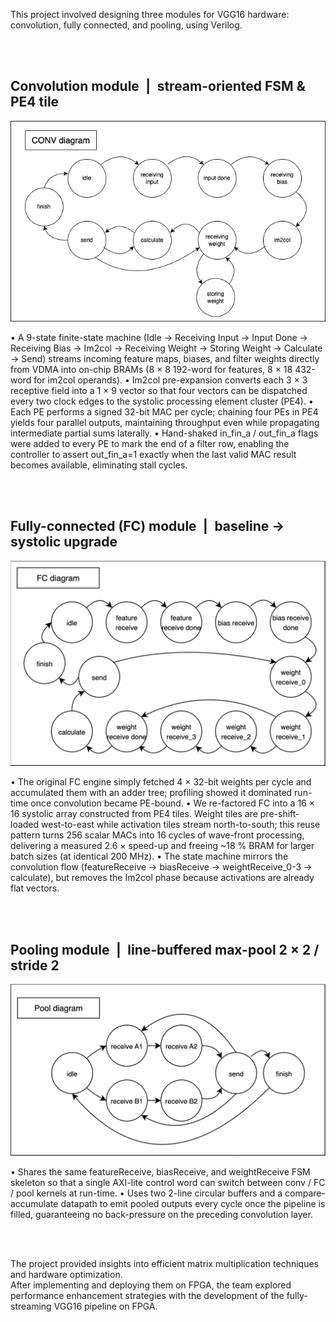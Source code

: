 This project involved designing three modules for VGG16 hardware: convolution, fully connected, and pooling, using Verilog.

<br><br>

## **Convolution module | stream-oriented FSM & PE4 tile**

<img src="/projects/P3/imgs/conv_diagram.jpg" style="width:46rem;" alt="conv diagram" /><br>

• A 9-state finite-state machine (Idle → Receiving Input → Input Done → Receiving Bias → Im2col → Receiving Weight → Storing Weight → Calculate → Send) streams incoming feature maps, biases, and filter weights directly from VDMA into on-chip BRAMs (8 × 8 192-word for features, 8 × 18 432-word for im2col operands).
• Im2col pre-expansion converts each 3 × 3 receptive field into a 1 × 9 vector so that four vectors can be dispatched every two clock edges to the systolic processing element cluster (PE4).
• Each PE performs a signed 32-bit MAC per cycle; chaining four PEs in PE4 yields four parallel outputs, maintaining throughput even while propagating intermediate partial sums laterally.
• Hand-shaked in_fin_a / out_fin_a flags were added to every PE to mark the end of a filter row, enabling the controller to assert out_fin_a=1 exactly when the last valid MAC result becomes available, eliminating stall cycles.

<br><br>

## **Fully-connected (FC) module | baseline → systolic upgrade**

<img src="/projects/P3/imgs/fc_diagram.jpg" style="width:46rem;" alt="conv diagram" /><br>

• The original FC engine simply fetched 4 × 32-bit weights per cycle and accumulated them with an adder tree; profiling showed it dominated run-time once convolution became PE-bound.
• We re-factored FC into a 16 × 16 systolic array constructed from PE4 tiles. Weight tiles are pre-shift-loaded west-to-east while activation tiles stream north-to-south; this reuse pattern turns 256 scalar MACs into 16 cycles of wave-front processing, delivering a measured 2.6 × speed-up and freeing ~18 % BRAM for larger batch sizes (at identical 200 MHz).
• The state machine mirrors the convolution flow (featureReceive → biasReceive → weightReceive_0-3 → calculate), but removes the Im2col phase because activations are already flat vectors.

<br><br>

## **Pooling module | line-buffered max-pool 2 × 2 / stride 2**

<img src="/projects/P3/imgs/pool_diagram.jpg" style="width:46rem;" alt="conv diagram" /><br>

• Shares the same featureReceive, biasReceive, and weightReceive FSM skeleton so that a single AXI-lite control word can switch between conv / FC / pool kernels at run-time.
• Uses two 2-line circular buffers and a compare-accumulate datapath to emit pooled outputs every cycle once the pipeline is filled, guaranteeing no back-pressure on the preceding convolution layer.

<br><br>

The project provided insights into efficient matrix multiplication techniques and hardware optimization.<br>
After implementing and deploying them on FPGA, the team explored performance enhancement strategies with the development of the fully-streaming VGG16 pipeline on FPGA.
